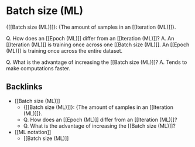 # Batch size (ML)
{[[Batch size (ML)]]}: {The amount of samples in an [[Iteration (ML)]]}. 

Q. How does an [[Epoch (ML)]] differ from an [[Iteration (ML)]]?
A. An [[Iteration (ML)]] is training once across one [[Batch size (ML)]]. An [[Epoch (ML)]] is training once across the entire dataset.

Q. What is the advantage of increasing the [[Batch size (ML)]]?
A. Tends to make computations faster.

## Backlinks
* [[Batch size (ML)]]
	* {[[Batch size (ML)]]}: {The amount of samples in an [[Iteration (ML)]]}. 
	* Q. How does an [[Epoch (ML)]] differ from an [[Iteration (ML)]]?
	* Q. What is the advantage of increasing the [[Batch size (ML)]]?
* [[ML notation]]
	* [[Batch size (ML)]]

<!-- {BearID:30BE8172-0618-4840-B55F-54819DA2D6BD-63716-0000041E02CE992F} -->
